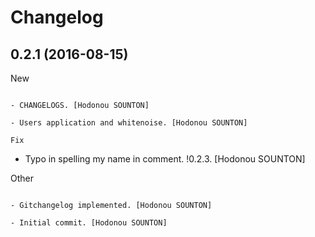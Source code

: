 Changelog
=========

0.2.1 (2016-08-15)
------------------

New
~~~

- CHANGELOGS. [Hodonou SOUNTON]

- Users application and whitenoise. [Hodonou SOUNTON]

Fix
~~~

- Typo in spelling my name in comment. !0.2.3. [Hodonou SOUNTON]

Other
~~~~~

- Gitchangelog implemented. [Hodonou SOUNTON]

- Initial commit. [Hodonou SOUNTON]


